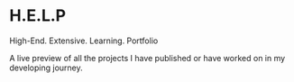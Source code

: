 # H.E.L.P
High-End. Extensive. Learning. Portfolio

A live preview of all the projects I have published or have worked on in my developing journey.

